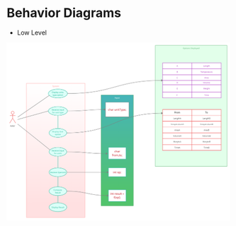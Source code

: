 # Behavior Diagrams

*   Low Level

![Low-Level-Behavioral-Diagram](https://github.com/KrShivanshu/CMiniProject/blob/main/6_ImagesAndVideos/Architecture/Low%20Level%20Behavioural%20Diagram.jpg)
